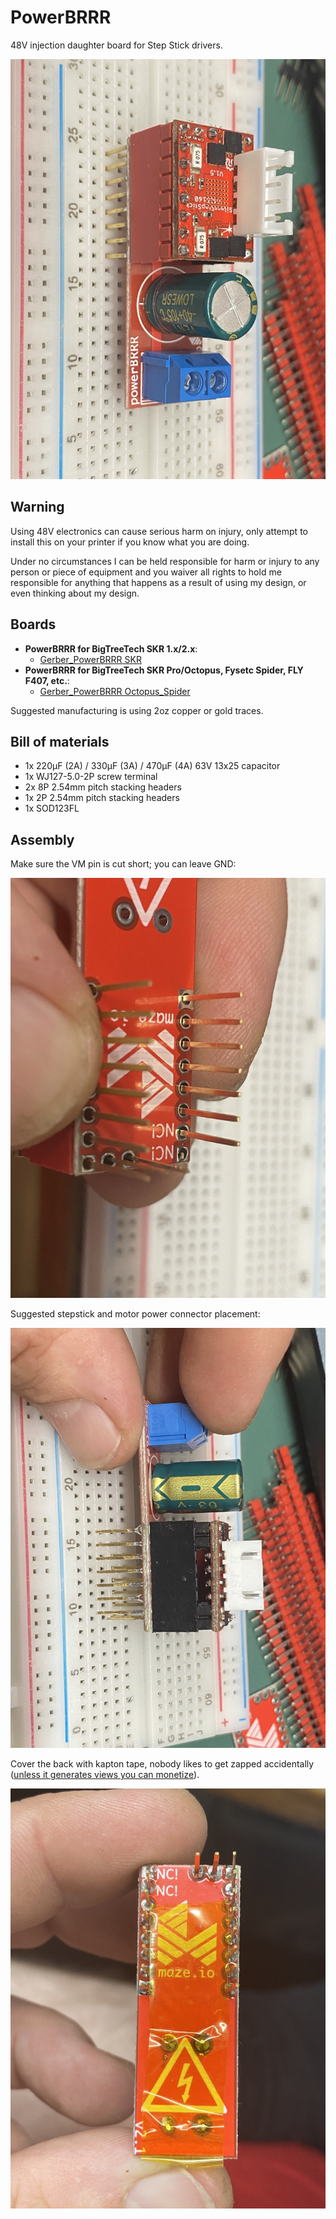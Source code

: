 # PowerBRRR
48V injection daughter board for Step Stick drivers.

![Final assembly](./images/09F4CF90-5943-41B8-BEAC-B70100F668FB_1_105_c.jpeg)

## Warning
Using 48V electronics can cause serious harm on injury, only attempt to install this on your printer if you know what you are doing.

Under no circumstances I can be held responsible for harm or injury to any person or piece of equipment and you waiver all rights to hold me responsible for anything that happens as a result of using my design, or even thinking about my design.

## Boards

* **PowerBRRR for BigTreeTech SKR 1.x/2.x**:
  * [Gerber_PowerBRRR SKR](./Gerber_PowerBRRR%20SKR_2021-09-22.zip)
* **PowerBRRR for BigTreeTech SKR Pro/Octopus, Fysetc Spider, FLY F407, etc.**: 
  * [Gerber_PowerBRRR Octopus_Spider](./Gerber_PowerBRRR%20Octopus_Spider_2021-09-22.zip)

Suggested manufacturing is using 2oz copper or gold traces.

## Bill of materials

* 1x 220µF (2A) / 330µF (3A) / 470µF (4A) 63V 13x25 capacitor
* 1x WJ127-5.0-2P screw terminal
* 2x 8P 2.54mm pitch stacking headers
* 1x 2P 2.54mm pitch stacking headers
* 1x SOD123FL

## Assembly

Make sure the VM pin is cut short; you can leave GND:

![Remove VM](./images/C28A7719-5B15-4E75-AFF1-D4E878BD47A6_1_105_c.jpeg)

Suggested stepstick and motor power connector placement:

![StepStick placement](./images/BDAB8EB0-31D3-4D04-B1EB-267B53DB9AE4_1_105_c.jpeg)

Cover the back with kapton tape, nobody likes to get zapped accidentally ([unless it generates views you can monetize](https://www.youtube.com/channel/UCJ0-OtVpF0wOKEqT2Z1HEtA)).

![Kapton tape](./images/D83F7161-6625-4BD3-8D6B-E5B84A2D34B2_1_105_c.jpeg)
